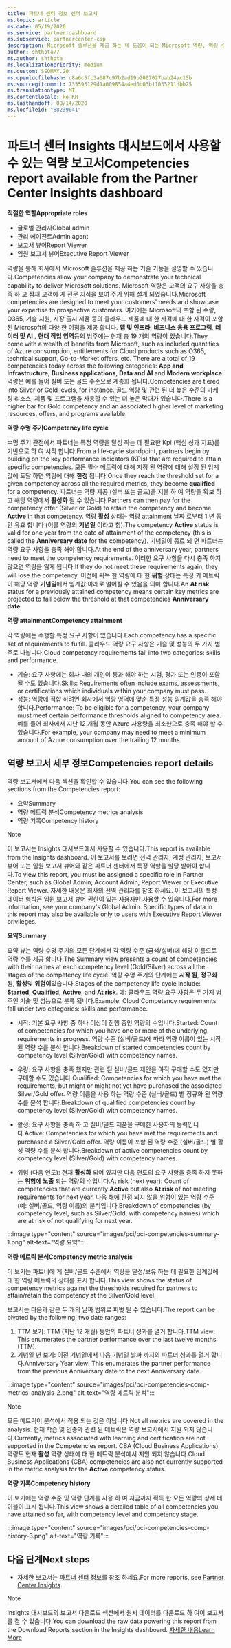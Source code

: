 ```yaml
---
title: 파트너 센터 정보 센터 보고서
ms.topic: article
ms.date: 05/19/2020
ms.service: partner-dashboard
ms.subservice: partnercenter-csp
description: Microsoft 솔루션을 제공 하는 데 도움이 되는 Microsoft 역량, 역량 수준 및 제품을 개선할 수 있는 방법을 확인 하세요.
author: shthota77
ms.author: shthota
ms.localizationpriority: medium
ms.custom: SEOMAY.20
ms.openlocfilehash: c8a6c5fc3a087c97b2ad19b2067027bab24ac15b
ms.sourcegitcommit: 735593129d1a009854a4ed0b03b11035211dbb25
ms.translationtype: MT
ms.contentlocale: ko-KR
ms.lasthandoff: 08/14/2020
ms.locfileid: "88239041"
---
```

# <a name="competencies-report-available-from-the-partner-center-insights-dashboard"></a><span data-ttu-id="700cf-103">파트너 센터 Insights 대시보드에서 사용할 수 있는 역량 보고서</span><span class="sxs-lookup"><span data-stu-id="700cf-103">Competencies report available from the Partner Center Insights dashboard</span></span>

<span data-ttu-id="700cf-104">**적절한 역할**</span><span class="sxs-lookup"><span data-stu-id="700cf-104">**Appropriate roles**</span></span>
- <span data-ttu-id="700cf-105">글로벌 관리자</span><span class="sxs-lookup"><span data-stu-id="700cf-105">Global admin</span></span>
- <span data-ttu-id="700cf-106">관리 에이전트</span><span class="sxs-lookup"><span data-stu-id="700cf-106">Admin agent</span></span>
- <span data-ttu-id="700cf-107">보고서 뷰어</span><span class="sxs-lookup"><span data-stu-id="700cf-107">Report Viewer</span></span>
- <span data-ttu-id="700cf-108">임원 보고서 뷰어</span><span class="sxs-lookup"><span data-stu-id="700cf-108">Executive Report Viewer</span></span>

<span data-ttu-id="700cf-109">역량을 통해 회사에서 Microsoft 솔루션을 제공 하는 기술 기능을 설명할 수 있습니다.</span><span class="sxs-lookup"><span data-stu-id="700cf-109">Competencies allow your company to demonstrate your technical capability to deliver Microsoft solutions.</span></span> <span data-ttu-id="700cf-110">Microsoft 역량은 고객의 요구 사항을 충족 하 고 잠재 고객에 게 전문 지식을 보여 주기 위해 설계 되었습니다.</span><span class="sxs-lookup"><span data-stu-id="700cf-110">Microsoft competencies are designed to meet your customers' needs and showcase your expertise to prospective customers.</span></span> <span data-ttu-id="700cf-111">여기에는 Microsoft의 포함 된 수량, O365, 기술 지원, 시장 출시 제품 등의 클라우드 제품에 대 한 자격에 대 한 자격이 포함 된 Microsoft의 다양 한 이점을 제공 합니다. **앱 및 인프라**, **비즈니스 응용 프로그램**, **데이터 및 AI** , **현대 작업 영역**등의 범주에는 현재 총 19 개의 역량이 있습니다.</span><span class="sxs-lookup"><span data-stu-id="700cf-111">They come with a wealth of benefits from Microsoft, such as included quantities of Azure consumption, entitlements for Cloud products such as O365, technical support, Go-to-Market offers, etc. There are a total of 19 competencies today across the following categories: **App and Infrastructure**, **Business applications**, **Data and AI** and **Modern workplace**.</span></span> <span data-ttu-id="700cf-112">역량은 예를 들어 실버 또는 골드 수준으로 계층화 됩니다.</span><span class="sxs-lookup"><span data-stu-id="700cf-112">Competencies are tiered into Silver or Gold levels, for instance.</span></span> <span data-ttu-id="700cf-113">골드 역량 및 관련 된 더 높은 수준의 마케팅 리소스, 제품 및 프로그램을 사용할 수 있는 더 높은 막대가 있습니다.</span><span class="sxs-lookup"><span data-stu-id="700cf-113">There is a higher bar for Gold competency and an associated higher level of marketing resources, offers, and programs available.</span></span>  

<span data-ttu-id="700cf-114">**역량 수명 주기**</span><span class="sxs-lookup"><span data-stu-id="700cf-114">**Competency life cycle**</span></span>

<span data-ttu-id="700cf-115">수명 주기 관점에서 파트너는 특정 역량을 달성 하는 데 필요한 Kpi (핵심 성과 지표)를 기반으로 하 여 시작 합니다.</span><span class="sxs-lookup"><span data-stu-id="700cf-115">From a life-cycle standpoint, partners begin by building on the key performance indicators (KPIs) that are required to attain specific competencies.</span></span> <span data-ttu-id="700cf-116">모든 필수 메트릭에 대해 지정 된 역량에 대해 설정 된 임계값에 도달 하면 역량에 대해 **한정** 됩니다.</span><span class="sxs-lookup"><span data-stu-id="700cf-116">Once they reach the threshold set for a given competency across all the required metrics, they become **qualified** for a competency.</span></span> <span data-ttu-id="700cf-117">파트너는 역량 제공 (실버 또는 골드)을 지불 하 여 역량을 확보 하 고 해당 역량에서 **활성화** 될 수 있습니다.</span><span class="sxs-lookup"><span data-stu-id="700cf-117">Partners can then pay for the competency offer (Silver or Gold) to attain the competency and become **Active** in that competency.</span></span> <span data-ttu-id="700cf-118">역량 **활성** 상태는 역량 attainment 날짜 로부터 1 년 동안 유효 합니다 (이를 역량의 **기념일** 이라고 함).</span><span class="sxs-lookup"><span data-stu-id="700cf-118">The competency **Active** status is valid for one year from the date of attainment of the competency (this is called the **Anniversary date** for the competency).</span></span> <span data-ttu-id="700cf-119">기념일이 종료 되 면 파트너는 역량 요구 사항을 충족 해야 합니다.</span><span class="sxs-lookup"><span data-stu-id="700cf-119">At the end of the anniversary year, partners need to meet the competency requirements.</span></span> <span data-ttu-id="700cf-120">이러한 요구 사항을 다시 충족 하지 않으면 역량을 잃게 됩니다.</span><span class="sxs-lookup"><span data-stu-id="700cf-120">If they do not meet these requirements again, they will lose the competency.</span></span> <span data-ttu-id="700cf-121">이전에 획득 한 역량에 대 한 **위험** 상태는 특정 키 메트릭이 해당 역량 **기념일**에서 임계값 아래로 떨어질 수 있음을 의미 합니다.</span><span class="sxs-lookup"><span data-stu-id="700cf-121">An **At risk** status for a previously attained competency means certain key metrics are projected to fall below the threshold at that competencies **Anniversary date**.</span></span>

<span data-ttu-id="700cf-122">**역량 attainment**</span><span class="sxs-lookup"><span data-stu-id="700cf-122">**Competency attainment**</span></span>

<span data-ttu-id="700cf-123">각 역량에는 수행할 특정 요구 사항이 있습니다.</span><span class="sxs-lookup"><span data-stu-id="700cf-123">Each competency has a specific set of requirements to fulfill.</span></span> <span data-ttu-id="700cf-124">클라우드 역량 요구 사항은 기술 및 성능의 두 가지 범주로 나뉩니다.</span><span class="sxs-lookup"><span data-stu-id="700cf-124">Cloud competency requirements fall into two categories: skills and performance.</span></span>

- <span data-ttu-id="700cf-125">기술: 요구 사항에는 회사 내의 개인이 통과 해야 하는 시험, 평가 또는 인증이 포함 될 수도 있습니다.</span><span class="sxs-lookup"><span data-stu-id="700cf-125">Skills: Requirements often include exams, assessments, or certifications which individuals within your company must pass.</span></span>
- <span data-ttu-id="700cf-126">성능: 역량에 적합 하려면 회사에서 역량 영역에 맞춘 특정 성능 임계값을 충족 해야 합니다.</span><span class="sxs-lookup"><span data-stu-id="700cf-126">Performance: To be eligible for a competency, your company must meet certain performance thresholds aligned to competency area.</span></span> <span data-ttu-id="700cf-127">예를 들어 회사에서 지난 12 개월 동안 Azure 사용량을 최소한으로 충족 해야 할 수 있습니다.</span><span class="sxs-lookup"><span data-stu-id="700cf-127">For example, your company may need to meet a minimum amount of Azure consumption over the trailing 12 months.</span></span>

## <a name="competencies-report-details"></a><span data-ttu-id="700cf-128">역량 보고서 세부 정보</span><span class="sxs-lookup"><span data-stu-id="700cf-128">Competencies report details</span></span>

<span data-ttu-id="700cf-129">역량 보고서에서 다음 섹션을 확인할 수 있습니다.</span><span class="sxs-lookup"><span data-stu-id="700cf-129">You can see the following sections from the Competencies report:</span></span>

- <span data-ttu-id="700cf-130">요약</span><span class="sxs-lookup"><span data-stu-id="700cf-130">Summary</span></span>
- <span data-ttu-id="700cf-131">역량 메트릭 분석</span><span class="sxs-lookup"><span data-stu-id="700cf-131">Competency metrics analysis</span></span>
- <span data-ttu-id="700cf-132">역량 기록</span><span class="sxs-lookup"><span data-stu-id="700cf-132">Competency history</span></span>

 > [!NOTE]
 > <span data-ttu-id="700cf-133">이 보고서는 Insights 대시보드에서 사용할 수 있습니다.</span><span class="sxs-lookup"><span data-stu-id="700cf-133">This report is available from the Insights dashboard.</span></span> <span data-ttu-id="700cf-134">이 보고서를 보려면 전역 관리자, 계정 관리자, 보고서 뷰어 또는 임원 보고서 뷰어와 같은 파트너 센터에서 특정 역할을 할당 받아야 합니다.</span><span class="sxs-lookup"><span data-stu-id="700cf-134">To view this report, you must be assigned a specific role in Partner Center, such as Global Admin, Account Admin, Report Viewer or Executive Report Viewer.</span></span> <span data-ttu-id="700cf-135">자세한 내용은 회사의 전역 관리자를 참조 하세요. 이 보고서의 특정 데이터 형식은 임원 보고서 뷰어 권한이 있는 사용자만 사용할 수 있습니다.</span><span class="sxs-lookup"><span data-stu-id="700cf-135">For more information, see your company's Global Admin. Specific types of data in this report may also be available only to users with Executive Report Viewer privileges.</span></span>

<span data-ttu-id="700cf-136">**요약**</span><span class="sxs-lookup"><span data-stu-id="700cf-136">**Summary**</span></span>

<span data-ttu-id="700cf-137">요약 뷰는 역량 수명 주기의 모든 단계에서 각 역량 수준 (금색/실버)에 해당 이름으로 역량 수를 제공 합니다.</span><span class="sxs-lookup"><span data-stu-id="700cf-137">The Summary view presents a count of competencies with their names at each competency level (Gold/Silver) across all the stages of the competency life cycle.</span></span> <span data-ttu-id="700cf-138">역량 수명 주기의 단계에는 **시작 됨**, **정규화**됨, **활성**및 **위험이**있습니다.</span><span class="sxs-lookup"><span data-stu-id="700cf-138">Stages of the competency life cycle include: **Started**, **Qualified**, **Active**, and **At risk**.</span></span> <span data-ttu-id="700cf-139">예: 클라우드 역량 요구 사항은 두 가지 범주인 기술 및 성능으로 분류 됩니다.</span><span class="sxs-lookup"><span data-stu-id="700cf-139">Example: Cloud Competency requirements fall under two categories: skills and performance.</span></span>

- <span data-ttu-id="700cf-140">시작: 기본 요구 사항 중 하나 이상이 진행 중인 역량의 수입니다.</span><span class="sxs-lookup"><span data-stu-id="700cf-140">Started: Count of competencies for which you have one or more of the underlying requirements in progress.</span></span>
<span data-ttu-id="700cf-141">역량 수준 (실버/골드)에 따라 역량 이름이 있는 시작 된 역량 수를 분석 합니다.</span><span class="sxs-lookup"><span data-stu-id="700cf-141">Breakdown of started competencies count by competency level (Silver/Gold) with competency names.</span></span>

- <span data-ttu-id="700cf-142">우량: 요구 사항을 충족 했지만 관련 된 실버/골드 제안을 아직 구매할 수도 있지만 구매할 수도 있습니다.</span><span class="sxs-lookup"><span data-stu-id="700cf-142">Qualified: Competencies for which you have met the requirements, but might or might not yet have purchased the associated Silver/Gold offer.</span></span> <span data-ttu-id="700cf-143">역량 이름을 사용 하는 역량 수준 (실버/골드) 별 정규화 된 역량 수를 분석 합니다.</span><span class="sxs-lookup"><span data-stu-id="700cf-143">Breakdown of qualified competencies count by competency level (Silver/Gold) with competency names.</span></span>

- <span data-ttu-id="700cf-144">활성: 요구 사항을 충족 하 고 실버/골드 제품을 구매한 사용자의 능력입니다.</span><span class="sxs-lookup"><span data-stu-id="700cf-144">Active: Competencies for which you have met the requirements and purchased a Silver/Gold offer.</span></span> <span data-ttu-id="700cf-145">역량 이름이 포함 된 역량 수준 (실버/골드) 별 활성 역량 수를 분석 합니다.</span><span class="sxs-lookup"><span data-stu-id="700cf-145">Breakdown of active competencies count by competency level (Silver/Gold) with competency names.</span></span>

- <span data-ttu-id="700cf-146">위험 (다음 연도): 현재 **활성화** 되어 있지만 다음 연도의 요구 사항을 충족 하지 못하는 **위험에 노출** 되는 역량의 수입니다.</span><span class="sxs-lookup"><span data-stu-id="700cf-146">At risk (next year): Count of competencies that are currently **Active** but also **At risk** of not meeting requirements for next year.</span></span>
<span data-ttu-id="700cf-147">다음 해에 한정 되지 않을 위험이 있는 역량 수준 (예: 실버/골드, 역량 이름)의 분석입니다.</span><span class="sxs-lookup"><span data-stu-id="700cf-147">Breakdown of competencies (by competency level, such as Silver/Gold, with competency names) which are at risk of not qualifying for next year.</span></span>

:::image type="content" source="images/pci/pci-competencies-summary-1.png" alt-text="역량 요약":::

<span data-ttu-id="700cf-149">**역량 메트릭 분석**</span><span class="sxs-lookup"><span data-stu-id="700cf-149">**Competency metric analysis**</span></span>

<span data-ttu-id="700cf-150">이 보기는 파트너에 게 실버/골드 수준에서 역량을 달성/보유 하는 데 필요한 임계값에 대 한 역량 메트릭의 상태를 표시 합니다.</span><span class="sxs-lookup"><span data-stu-id="700cf-150">This view shows the status of competency metrics against the thresholds required for partners to attain/retain the competency at the Silver/Gold level.</span></span> 

<span data-ttu-id="700cf-151">보고서는 다음과 같은 두 개의 날짜 범위로 피벗 될 수 있습니다.</span><span class="sxs-lookup"><span data-stu-id="700cf-151">The report can be pivoted by the following, two date ranges:</span></span>

1. <span data-ttu-id="700cf-152">TTM 보기: TTM (지난 12 개월) 동안의 파트너 성과를 열거 합니다.</span><span class="sxs-lookup"><span data-stu-id="700cf-152">TTM view: This enumerates the partner performance over the last twelve months (TTM).</span></span>
2. <span data-ttu-id="700cf-153">기념일 년 보기: 이전 기념일에서 다음 기념일 날짜 까지의 파트너 성과를 열거 합니다.</span><span class="sxs-lookup"><span data-stu-id="700cf-153">Anniversary Year view: This enumerates the partner performance from the previous Anniversary date to the next Anniversary date.</span></span>

:::image type="content" source="images/pci/pci-competencies-comp-metrics-analysis-2.png" alt-text="역량 메트릭 분석":::

> [!NOTE]
 > <span data-ttu-id="700cf-155">모든 메트릭이 분석에서 적용 되는 것은 아닙니다.</span><span class="sxs-lookup"><span data-stu-id="700cf-155">Not all metrics are covered in the analysis.</span></span> <span data-ttu-id="700cf-156">현재 학습 및 인증과 관련 된 메트릭은 역량 보고서에서 지원 되지 않습니다.</span><span class="sxs-lookup"><span data-stu-id="700cf-156">Currently, metrics associated with learning and certification are not supported in the Competencies report.</span></span> <span data-ttu-id="700cf-157">CBA (Cloud Business Applications) 역량도 현재 **활성** 역량 상태에 대 한 메트릭 분석에서 지원 되지 않습니다.</span><span class="sxs-lookup"><span data-stu-id="700cf-157">Cloud Business Applications (CBA) competencies are also not currently supported in the metric analysis for the **Active** competency status.</span></span>

<span data-ttu-id="700cf-158">**역량 기록**</span><span class="sxs-lookup"><span data-stu-id="700cf-158">**Competency history**</span></span>

<span data-ttu-id="700cf-159">이 보기에는 역량 수준 및 역량 단계를 사용 하 여 지금까지 획득 한 모든 역량의 상세 테이블이 표시 됩니다.</span><span class="sxs-lookup"><span data-stu-id="700cf-159">This view shows a detailed table of all competencies you have attained so far, with competency level and competency stage.</span></span>

:::image type="content" source="images/pci/pci-competencies-comp-history-3.png" alt-text="역량 기록":::

## <a name="next-steps"></a><span data-ttu-id="700cf-161">다음 단계</span><span class="sxs-lookup"><span data-stu-id="700cf-161">Next steps</span></span>

- <span data-ttu-id="700cf-162">자세한 보고서는 [파트너 센터 정보](partner-center-insights.md)를 참조 하세요.</span><span class="sxs-lookup"><span data-stu-id="700cf-162">For more reports, see [Partner Center Insights](partner-center-insights.md).</span></span>

>[!NOTE] 
> <span data-ttu-id="700cf-163">Insights 대시보드의 보고서 다운로드 섹션에서 원시 데이터를 다운로드 하 여이 보고서를 켤 수 있습니다.</span><span class="sxs-lookup"><span data-stu-id="700cf-163">You can download the raw data powering this report from the Download Reports section in the Insights dashboard.</span></span> [<span data-ttu-id="700cf-164">자세한 내용</span><span class="sxs-lookup"><span data-stu-id="700cf-164">Learn More</span></span>](pci-download-reports.md) 
